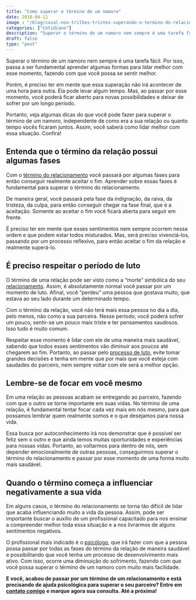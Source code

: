 ```yaml
---
title: "Como superar o término de um namoro"
date: 2018-04-11
image : "/blog/casal-nos-trilhos-tristes-superando-o-termino-do-relacionamento.jpg"
categories: ["Cotidiano"]
description: "Superar o término de um namoro nem sempre é uma tarefa fácil. Por isso, passa a ser fundamental aprender algumas formas para lidar melhor com esse momento."
draft: false
type: "post"
---
```



Superar o término de um namoro nem sempre é uma tarefa fácil. Por isso, passa a ser fundamental aprender algumas formas para lidar melhor com esse momento, fazendo com que você possa se sentir melhor.

Porém, é preciso ter em mente que essa superação não irá acontecer de uma hora para outra. Ela pode levar algum tempo. Mas, ao passar por esse momento, você poderá ficar aberto para novas possibilidades e deixar de sofrer por um longo período.

Portanto, veja algumas dicas do que você pode fazer para superar o término de um namoro, independente de como era a sua relação ou quanto tempo vocês ficaram juntos. Assim, você saberá como lidar melhor com essa situação. Confira!

## **Entenda que o término da relação possui algumas fases**

Com o [término do relacionamento](/termino-de-relacionamentos-podem-ser-traumaticos/) você passará por algumas fases para então conseguir realmente aceitar o fim. Aprender sobre essas fases é fundamental para superar o término do relacionamento.

De maneira geral, você passará pela fase da indignação, da raiva, da tristeza, da culpa, para então conseguir chegar na fase final, que é a aceitação. Somente ao aceitar o fim você ficará aberta para seguir em frente.

É preciso ter em mente que esses sentimentos nem sempre ocorrem nessa ordem e que podem estar todos misturados. Mas, será preciso vivenciá-los, passando por um processo reflexivo, para então aceitar o fim da relação e realmente superá-lo.

## **É preciso respeitar o período de luto**

O término de uma relação pode ser visto como a “morte” simbólica do seu [relacionamento](/sobre-os-relacionamentos-amorosos-e-o-processo-de-individuacao-na-sociedade-moderna/). Assim, é absolutamente normal você passar por um momento de luto. Afinal, você “perdeu” uma pessoa que gostava muito, que estava ao seu lado durante um determinado tempo.

Com o término da relação, você não terá mais essa pessoa no dia a dia, pelo menos, não como a sua parceira. Nesse período, você poderá sofrer um pouco, sentir-se um pouco mais triste e ter pensamentos saudosos. Isso tudo é muito comum.

Respeitar esse momento é lidar com ele de uma maneira mais saudável, sabendo que todos esses sentimentos vão diminuir aos poucos até chegarem ao fim. Portanto, ao passar pelo [processo de luto](https://www.psiconlinews.com/2015/05/5-fases-luto.html), evite tomar grandes decisões e tenha em mente que por mais que você esteja com saudades do parceiro, nem sempre voltar com ele será a melhor opção.

## **Lembre-se de focar em você mesmo**

Em uma relação as pessoas acabam se entregando ao parceiro, fazendo com que o outro se torne importante em suas vidas. No término de uma relação, é fundamental tentar focar cada vez mais em nós mesmo, para que possamos lembrar quem realmente somos e o que desejamos para nossa vida.

Essa busca por autoconhecimento irá nos demonstrar que é possível ser feliz sem o outro e que ainda temos muitas oportunidades e experiências para nossas vidas. Portanto, ao voltarmos para dentro de nós, sem depender emocionalmente de outras pessoas, conseguirmos superar o término do relacionamento e passar por esse momento de uma forma muito mais saudável.

## **Quando o término começa a influenciar negativamente a sua vida**

Em alguns casos, o término do relacionamento se torna tão difícil de lidar que acaba influenciando muito a vida da pessoa. Assim, pode ser importante buscar o auxílio de um profissional capacitado para nos ensinar a compreender melhor toda essa situação e a nos livrarmos de alguns sentimentos negativos.

O profissional mais indicado é o [psicólogo](/pra-que-serve-um-psicologo-clinico/), que irá fazer com que a pessoa possa passar por todas as fases do término da relação de maneira saudável e possibilitando que você tenha um processo de desenvolvimento mais ativo. Com isso, ocorre uma diminuição do sofrimento, fazendo com que você possa superar o término de um namoro com muito mais facilidade.

**E você, acabou de passar por um término de um relacionamento e está precisando de ajuda psicológica para superar o seu parceiro? Entre em** [**contato comigo**](/contato/) **e marque agora sua consulta. Até a próxima!**